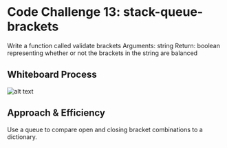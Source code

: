 # Code Challenge 13:  stack-queue-brackets

Write a function called validate brackets
Arguments: string
Return: boolean
representing whether or not the brackets in the string are balanced

## Whiteboard Process

![alt text]([https://github.com/PGPere/data-structures-and-algorithms/blob/91a093173073d975d8e5068dcf50bb3ad4919208/stack-queue-brackets/README.md])

## Approach & Efficiency

Use a queue to compare open and closing bracket combinations to a dictionary.
